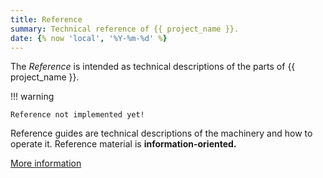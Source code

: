```yaml
---
title: Reference 
summary: Technical reference of {{ project_name }}.
date: {% now 'local', '%Y-%m-%d' %}
---
```


The *Reference* is intended as technical descriptions of the parts of {{ project_name }}.

!!! warning

    Reference not implemented yet!

Reference guides are technical descriptions of the machinery and how to operate it. Reference material is **information-oriented.**

[More information](https://diataxis.fr/reference/)
